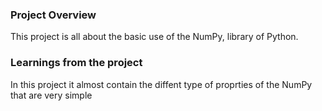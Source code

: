 ### Project Overview

 This project is all about the basic use of the NumPy, library of Python.


### Learnings from the project

 In this project it almost contain the diffent type of proprties of the NumPy that are very simple


